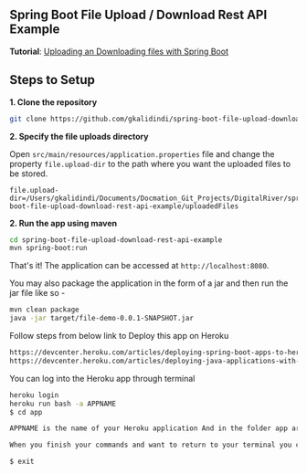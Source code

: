 ## Spring Boot File Upload / Download Rest API Example

**Tutorial**: [Uploading an Downloading files with Spring Boot](https://www.callicoder.com/spring-boot-file-upload-download-rest-api-example/)

## Steps to Setup

**1. Clone the repository** 

```bash
git clone https://github.com/gkalidindi/spring-boot-file-upload-download-rest-api-example.git
```

**2. Specify the file uploads directory**

Open `src/main/resources/application.properties` file and change the property `file.upload-dir` to the path where you want the uploaded files to be stored.

```
file.upload-dir=/Users/gkalidindi/Documents/Docmation_Git_Projects/DigitalRiver/spring-boot-file-upload-download-rest-api-example/uploadedFiles
```

**2. Run the app using maven**

```bash
cd spring-boot-file-upload-download-rest-api-example
mvn spring-boot:run
```

That's it! The application can be accessed at `http://localhost:8080`.

You may also package the application in the form of a jar and then run the jar file like so -

```bash
mvn clean package
java -jar target/file-demo-0.0.1-SNAPSHOT.jar
```

Follow steps from below link to Deploy this app on Heroku
```bash
https://devcenter.heroku.com/articles/deploying-spring-boot-apps-to-heroku
https://devcenter.heroku.com/articles/deploying-java-applications-with-the-heroku-maven-plugin
```

You can log into the Heroku app through terminal
```bash
heroku login
heroku run bash -a APPNAME
$ cd app

APPNAME is the name of your Heroku application And in the folder app are your files.

When you finish your commands and want to return to your terminal you can write

$ exit
```